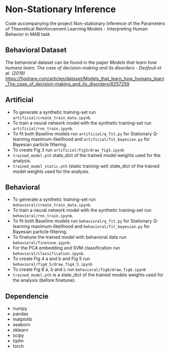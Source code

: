 # Non-Stationary Inference
Code accompanying the project Non-stationary Inference of the Parameters of Theoretical Reinforcement Learning Models - Interpreting Human Behavior in MAB task

## Behavioral Dataset 
The behavioral dataset can be found in the paper *Models that learn how humans learn: The case of decision-making and its disorders - Dezfouli et al. (2019)*
https://figshare.com/articles/dataset/Models_that_learn_how_humans_learn_The_case_of_decision-making_and_its_disorders/8257259

## Artificial
- To generate a synthetic training-set run ```artificial/create_train_data.ipynb```. 
- To train a neural network model with the synthetic training-set run ```artificial/rnn_train.ipynb```.
- To fit both Baseline models run ```artificial/q_fit.py``` for Stationary Q-learning maximum-likelihood and ```artificial/fit_bayesian.py``` for Bayesian particle filtering.
- To create Fig 3 run ```artificial/fig3/draw_fig3.ipynb```
- ```trained_model.pth``` state_dict of the trained model weights used for the analysis. 
- ```trained_model_static.pth``` (static training-set) state_dict of the trained model weights used for the analysis. 



## Behavioral
- To generate a synthetic training-set run ```behavioral/create_train_data.ipynb```.
- To train a neural network model with the synthetic training-set run ```behavioral/rnn_train.ipynb```.
- To fit both Baseline models run ```behavioral/q_fit.py``` for Stationary Q-learning maximum-likelihood and ```behavioral/fit_bayesian.py``` for Bayesian particle filtering.
- To finetune the trained model with behavioral data run ```behavioral/finetune.ipynb```.
- For the PCA embedding and SVM classification run ```behavioral/classification.ipynb```.
- To create Fig 4 a and b and Fig 5 run ```behavioral/fig4_5/draw_fig4_5.ipynb```
- To create Fig 6 a, b and c run ```behavioral/fig6/draw_fig6.ipynb```
- ```trained_model.pth``` is a state_dict of the trained models weights used for the analysis (before finetune).


## Dependencie
- numpy
- pandas
- matplolib
- seaborn
- sklearn
- scipy 
- tqdm
- torch
